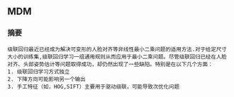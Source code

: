 ## MDM
### 摘要
    级联回归最近已经成为解决可变形的人脸对齐等非线性最小二乘问题的适用方法.对于给定尺寸大小的训练集,级联回归学习一组通用规则从而应用于最小二乘问题。尽管级联回归已经在人脸对齐、头部姿势估计等问题取得成功，却仍然出现了一些缺陷。特别是在以下几个方面：
    1. 级联回归学习方式独立
    2. 下降方向可能影响另一个输出
    3. 手工特征（如，HOG,SIFT）主要用于驱动级联，可能导致次优化问题
    
